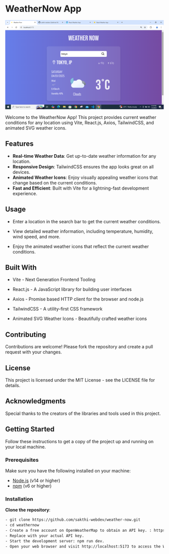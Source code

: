 # WeatherNow App

![WeatherNow App](/src/assets/img/Screenshot.png)

Welcome to the WeatherNow App! This project provides current weather conditions for any location using Vite, React.js, Axios, TailwindCSS, and animated SVG weather icons.

## Features

- **Real-time Weather Data**: Get up-to-date weather information for any location.
- **Responsive Design**: TailwindCSS ensures the app looks great on all devices.
- **Animated Weather Icons**: Enjoy visually appealing weather icons that change based on the current conditions.
- **Fast and Efficient**: Built with Vite for a lightning-fast development experience.

## Usage

- Enter a location in the search bar to get the current weather  conditions.

- View detailed weather information, including temperature, humidity, wind speed, and more.

- Enjoy the animated weather icons that reflect the current weather conditions.

## Built With

- Vite - Next Generation Frontend Tooling

- React.js - A JavaScript library for building user interfaces

- Axios - Promise based HTTP client for the browser and node.js

- TailwindCSS - A utility-first CSS framework

- Animated SVG Weather Icons - Beautifully crafted weather icons


## Contributing

Contributions are welcome! Please fork the repository and create a pull request with your changes.

## License

This project is licensed under the MIT License - see the LICENSE file for details.

## Acknowledgments

Special thanks to the creators of the libraries and tools used in this project.


## Getting Started

Follow these instructions to get a copy of the project up and running on your local machine.

### Prerequisites

Make sure you have the following installed on your machine:

- [Node.js](https://nodejs.org/) (v14 or higher)
- [npm](https://www.npmjs.com/) (v6 or higher)

### Installation

 **Clone the repository**:
   ```bash
 - git clone https://github.com/sakthi-webdev/weather-now.git
 - cd weathernow
 - Create a free account on OpenWeatherMap to obtain an API key. : https://www.openweathermap.org/
 - Replace with your actual API key.
 - Start the development server: npm run dev.
 - Open your web browser and visit http://localhost:5173 to access the WeatherNow App.